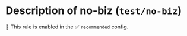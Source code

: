 # Description of no-biz (`test/no-biz`)

💼 This rule is enabled in the ✅ `recommended` config.

<!-- end auto-generated rule header -->
